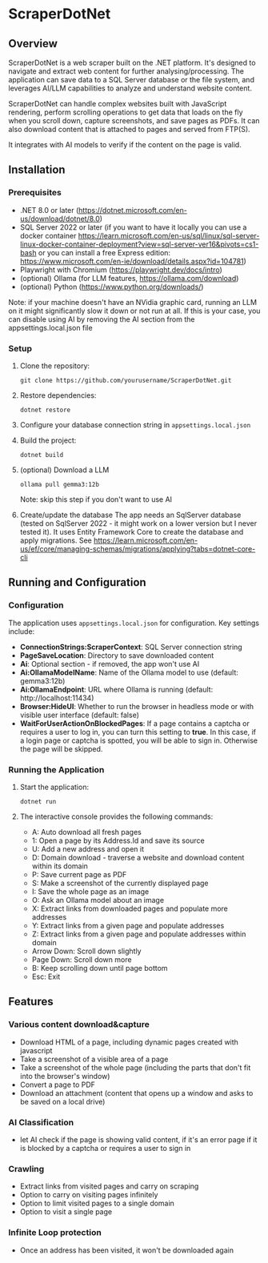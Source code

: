 # ScraperDotNet

## Overview

ScraperDotNet is a web scraper built on the .NET platform. It's designed to navigate and extract web content for further analysing/processing. The application can save data to a SQL Server database or the file system, and leverages AI/LLM capabilities to analyze and understand website content. 

ScraperDotNet can handle complex websites built with JavaScript rendering, perform scrolling operations to get data that loads on the fly when you scroll down, capture screenshots, and save pages as PDFs. It can also download content that is attached to pages and served from FTP(S). 

It integrates with AI models to verify if the content on the page is valid.

## Installation

### Prerequisites

- .NET 8.0 or later (https://dotnet.microsoft.com/en-us/download/dotnet/8.0)
- SQL Server 2022 or later (if you want to have it locally you can use a docker container https://learn.microsoft.com/en-us/sql/linux/sql-server-linux-docker-container-deployment?view=sql-server-ver16&pivots=cs1-bash or you can install a free Express edition: https://www.microsoft.com/en-ie/download/details.aspx?id=104781)
- Playwright with Chromium (https://playwright.dev/docs/intro)
- (optional) Ollama (for LLM features, https://ollama.com/download)
- (optional) Python (https://www.python.org/downloads/)

Note: if your machine doesn't have an NVidia graphic card, running an LLM on it might significantly slow it down or not run at all. If this is your case, you can disable using AI by removing the AI section from the appsettings.local.json file

### Setup

1. Clone the repository:
   ```
   git clone https://github.com/yourusername/ScraperDotNet.git
   ```

2. Restore dependencies:
   ```
   dotnet restore
   ```

3. Configure your database connection string in `appsettings.local.json`

4. Build the project:
   ```
   dotnet build
   ```

5. (optional) Download a LLM
   ```
   ollama pull gemma3:12b
   ```

   Note: skip this step if you don't want to use AI

6. Create/update the database
   The app needs an SqlServer database (tested on SqlServer 2022 - it might work on a lower version but I never tested it). It uses Entity Framework Core to create the database and apply migrations. See https://learn.microsoft.com/en-us/ef/core/managing-schemas/migrations/applying?tabs=dotnet-core-cli

## Running and Configuration

### Configuration

The application uses `appsettings.local.json` for configuration. Key settings include:

- **ConnectionStrings:ScraperContext**: SQL Server connection string
- **PageSaveLocation**: Directory to save downloaded content
- **Ai**: Optional section - if removed, the app won't use AI
- **Ai:OllamaModelName**: Name of the Ollama model to use (default: gemma3:12b)
- **Ai:OllamaEndpoint**: URL where Ollama is running (default: http://localhost:11434)
- **Browser:HideUI**: Whether to run the browser in headless mode or with visible user interface (default: false)
- **WaitForUserActionOnBlockedPages**: If a page contains a captcha or requires a user to log in, you can turn this setting to **true**. In this case, if a login page or captcha is spotted, you will be able to sign in. Otherwise the page will be skipped.

### Running the Application

1. Start the application:
   ```
   dotnet run
   ```

2. The interactive console provides the following commands:
   - A: Auto download all fresh pages
   - 1: Open a page by its Address.Id and save its source
   - U: Add a new address and open it
   - D: Domain download - traverse a website and download content within its domain
   - P: Save current page as PDF
   - S: Make a screenshot of the currently displayed page
   - I: Save the whole page as an image
   - O: Ask an Ollama model about an image
   - X: Extract links from downloaded pages and populate more addresses
   - Y: Extract links from a given page and populate addresses
   - Z: Extract links from a given page and populate addresses within domain
   - Arrow Down: Scroll down slightly
   - Page Down: Scroll down more
   - B: Keep scrolling down until page bottom
   - Esc: Exit

## Features

### Various content download&capture
- Download HTML of a page, including dynamic pages created with javascript 
- Take a screenshot of a visible area of a page
- Take a screenshot of the whole page (including the parts that don't fit into the browser's window)
- Convert a page to PDF
- Download an attachment (content that opens up a window and asks to be saved on a local drive)

### AI Classification
- let AI check if the page is showing valid content, if it's an error page if it is blocked by a captcha or requires a user to sign in

### Crawling
- Extract links from visited pages and carry on scraping
- Option to carry on visiting pages infinitely 
- Option to limit visited pages to a single domain
- Option to visit a single page

### Infinite Loop protection
- Once an address has been visited, it won't be downloaded again
